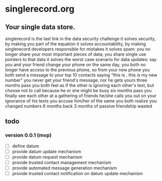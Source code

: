 # singlerecord.org

## Your single data store.
singlerecord is the last link in the data security challenge
it solves security, by making you part of the equation
it solves accountability, by making singlerecord developers responsible
for mistakes
it solves spam: you no longer share your most important pieces of data;
you share single use pointers to that data
it solves the worst case scenario for data updates:
say you and your friend change your phone on the same day,
you both no longer have access to the previous phone, so from your new
phone you both send a message to your top 10 contacts saying "this is
<you>, this is my new number"
you never get your friend's message, nor he gets yours
three months pass
you both feel as if the other is ignoring each other's text, but
choose not to call because he or she might be busy
six months pass
you finally see each other at a gathering of friends
he/she calls you out on your ignorance of his texts
you accuse him/her of the same
you both realize you changed numbers 6 months back
3 months of passive friendship wasted

## todo

### version 0.0.1 (mvp)
- [ ] define datum
- [ ] provide datum update mechanism
- [ ] provide datum request mechanism
- [ ] provide trusted contact management mechanism
- [ ] provide automated message generation mechanism
- [ ] provide trusted contact notification on datum update mechanism
